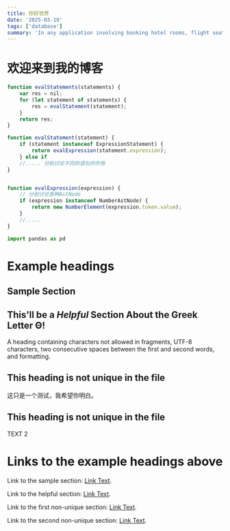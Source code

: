 ```yaml
---
title: 你好世界
date: '2025-03-19'
tags: ['database']
summary: 'In any application involving booking hotel rooms, flight seats, or similar resources, data integrity is crucial to ensure multiple users can’t “claim” the same slot concurrently.'
---
```


# 欢迎来到我的博客



```js:test.js
function evalStatements(statements) {
    var res = nil;
    for (let statement of statements) {
        res = evalStatement(statement);
    }
    return res;
}

function evalStatement(statement) {
    if (statement instanceof ExpressionStatement) {
        return evalExpression(statement.expression);
    } else if 
    //..... 分别讨论不同的语句的作用
}


function evalExpression(expression) {
    // 分别讨论各种AstNode
    if (expression instanceof NumberAstNode) {
        return new NumberElement(expression.token.value);
    }
    //.....
}
```
```py:test.py
import pandas as pd
```

# Example headings

## Sample Section

## This'll be a _Helpful_ Section About the Greek Letter Θ!
A heading containing characters not allowed in fragments, UTF-8 characters, two consecutive spaces between the first and second words, and formatting.

## This heading is not unique in the file

这只是一个测试，我希望你明白。

## This heading is not unique in the file

TEXT 2

# Links to the example headings above

Link to the sample section: [Link Text](#sample-section).

Link to the helpful section: [Link Text](#thisll-be-a-helpful-section-about-the-greek-letter-Θ).

Link to the first non-unique section: [Link Text](#this-heading-is-not-unique-in-the-file).

Link to the second non-unique section: [Link Text](#this-heading-is-not-unique-in-the-file-1).